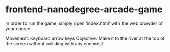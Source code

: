 frontend-nanodegree-arcade-game
===============================

In order to run the game, simply open 'index.html' with the web browder of your choice.

Movement:  Keyboard arrow keys
Objective:  Make it to the river at the top of the screen without colliding
with any enemies!
